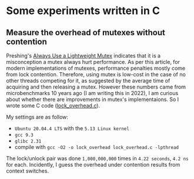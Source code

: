 # Some experiments written in C

## Measure the overhead of mutexes without contention

Preshing's [Always Use a Lightweight Mutex](https://preshing.com/20111124/always-use-a-lightweight-mutex/) indicates that
it is a misconception a mutex always hurt performance. As per this article, for modern implementations of mutexes, performance
penalties mostly come from lock contention. Therefore, using mutex is low-cost in the case of no other threads competing
for it, as suggested by the average time of acquiring and then releasing a mutex. However these numbers came from microbenchmarks
10 years ago (I am writing this in 2022), I am curious about whether there are improvements in mutex's implementaions. So I
wrote some C code ([lock_overhead.c](#lock_overhead.c)).

My settings are as follow:

- `Ubuntu 20.04.4 LTS` with the `5.13 Linux kernel`
- `gcc 9.3`
- `glibc 2.31`
- compile with `gcc -O2 -o lock_overhead lock_overhead.c -lpthread` 

The lock/unlock pair was done `1,000,000,000` times in `4.22 seconds`, `4.2 ns` for each. Incidently, I guess the overhead under
contention results from context switches.
